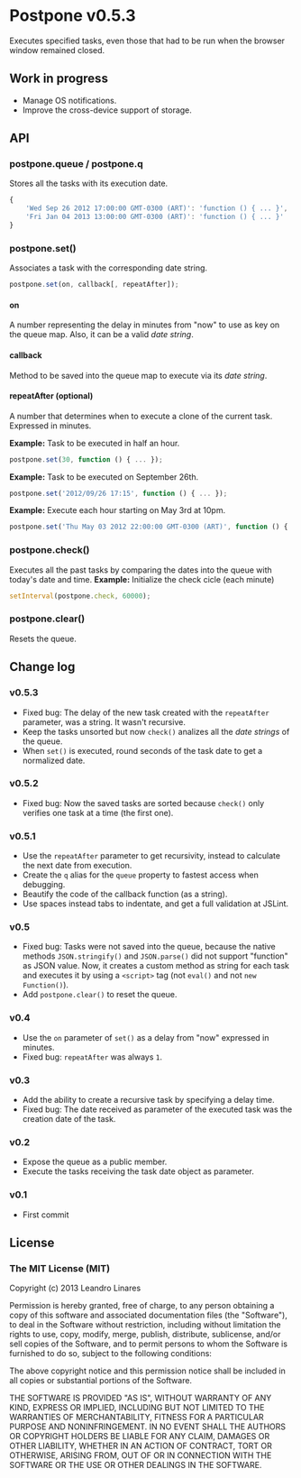 # Postpone v0.5.3
Executes specified tasks, even those that had to be run when the browser window remained closed.

## Work in progress
* Manage OS notifications.
* Improve the cross-device support of storage.

## API
### postpone.queue / postpone.q
Stores all the tasks with its execution date.
```javascript
{
    'Wed Sep 26 2012 17:00:00 GMT-0300 (ART)': 'function () { ... }',
    'Fri Jan 04 2013 13:00:00 GMT-0300 (ART)': 'function () { ... }'
}
```

### postpone.set()
Associates a task with the corresponding date string.
```javascript
postpone.set(on, callback[, repeatAfter]);
```

#### on
A number representing the delay in minutes from "now" to use as key on the queue map. Also, it can be a valid *date string*.

#### callback
Method to be saved into the queue map to execute via its *date string*.

#### repeatAfter (optional)
A number that determines when to execute a clone of the current task. Expressed in minutes.

**Example:** Task to be executed in half an hour.
```javascript
postpone.set(30, function () { ... });
```

**Example:** Task to be executed on September 26th.
```javascript
postpone.set('2012/09/26 17:15', function () { ... });
```

**Example:** Execute each hour starting on May 3rd at 10pm.
```javascript
postpone.set('Thu May 03 2012 22:00:00 GMT-0300 (ART)', function () { ... }, 60);
```

### postpone.check()
Executes all the past tasks by comparing the dates into the queue with today's date and time.
**Example:** Initialize the check cicle (each minute)
```javascript
setInterval(postpone.check, 60000);
```

### postpone.clear()
Resets the queue.

## Change log

### v0.5.3
* Fixed bug: The delay of the new task created with the `repeatAfter` parameter, was a string. It wasn't recursive.
* Keep the tasks unsorted but now `check()` analizes all the *date strings* of the queue.
* When `set()` is executed, round seconds of the task date to get a normalized date.

### v0.5.2
* Fixed bug: Now the saved tasks are sorted because `check()` only verifies one task at a time (the first one).

### v0.5.1
* Use the `repeatAfter` parameter to get recursivity, instead to calculate the next date from execution.
* Create the `q` alias for the `queue` property to fastest access when debugging.
* Beautify the code of the callback function (as a string).
* Use spaces instead tabs to indentate, and get a full validation at JSLint.

### v0.5
* Fixed bug: Tasks were not saved into the queue, because the native methods `JSON.stringify()` and `JSON.parse()` did not support "function" as JSON value. Now, it creates a custom method as string for each task and executes it by using a `<script>` tag (not `eval()` and not `new Function()`).
* Add `postpone.clear()` to reset the queue.

### v0.4
* Use the `on` parameter of `set()` as a delay from "now" expressed in minutes.
* Fixed bug: `repeatAfter` was always `1`.

### v0.3
* Add the ability to create a recursive task by specifying a delay time.
* Fixed bug: The date received as parameter of the executed task was the creation date of the task.

### v0.2
* Expose the queue as a public member.
* Execute the tasks receiving the task date object as parameter.

### v0.1
* First commit

## License

### The MIT License (MIT)
Copyright (c) 2013 Leandro Linares

Permission is hereby granted, free of charge, to any person obtaining a copy of this software and associated documentation files (the "Software"), to deal in the Software without restriction, including without limitation the rights to use, copy, modify, merge, publish, distribute, sublicense, and/or sell copies of the Software, and to permit persons to whom the Software is furnished to do so, subject to the following conditions:

The above copyright notice and this permission notice shall be included in all copies or substantial portions of the Software.

THE SOFTWARE IS PROVIDED "AS IS", WITHOUT WARRANTY OF ANY KIND, EXPRESS OR IMPLIED, INCLUDING BUT NOT LIMITED TO THE WARRANTIES OF MERCHANTABILITY, FITNESS FOR A PARTICULAR PURPOSE AND NONINFRINGEMENT. IN NO EVENT SHALL THE AUTHORS OR COPYRIGHT HOLDERS BE LIABLE FOR ANY CLAIM, DAMAGES OR OTHER LIABILITY, WHETHER IN AN ACTION OF CONTRACT, TORT OR OTHERWISE, ARISING FROM, OUT OF OR IN CONNECTION WITH THE SOFTWARE OR THE USE OR OTHER DEALINGS IN THE SOFTWARE.
